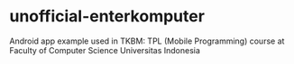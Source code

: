 # unofficial-enterkomputer
Android app example used in TKBM: TPL (Mobile Programming) course at Faculty of Computer Science Universitas Indonesia
